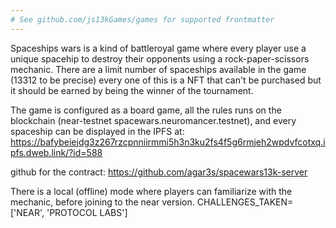 ```yaml
---
# See github.com/js13kGames/games for supported frontmatter
---
```

Spaceships wars is a kind of battleroyal game where every player use a unique spacehip to destroy their opponents using a rock-paper-scissors mechanic.
There are a limit number of spaceships available in the game (13312 to be precise) every one of this is a NFT that can't be purchased but it should be earned by being the winner of the tournament.

The game is configured as a board game, all the rules runs on the blockchain (near-testnet spacewars.neuromancer.testnet), and every spaceship can be displayed in the IPFS at: https://bafybeiejdg3z267rzcpnniirmmi5h3n3ku2fs4f5g6rmjeh2wpdvfcotxq.ipfs.dweb.link/?id=588

github for the contract: https://github.com/agar3s/spacewars13k-server

There is a local (offline) mode where players can familiarize with the mechanic, before joining to the near version.
CHALLENGES_TAKEN=['NEAR', 'PROTOCOL LABS']